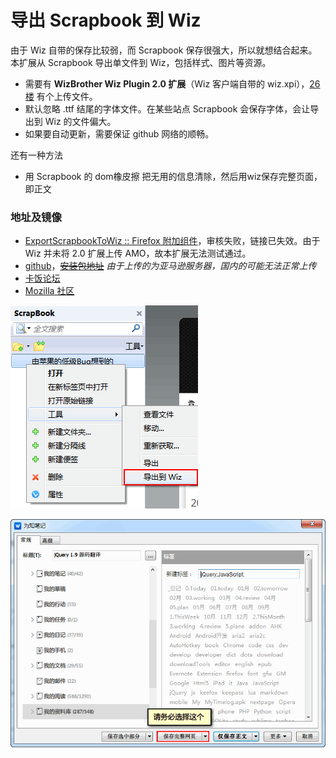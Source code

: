 导出 Scrapbook 到 Wiz
=====================

由于 Wiz 自带的保存比较弱，而 Scrapbook 保存很强大，所以就想结合起来。本扩展从 Scrapbook 导出单文件到 Wiz，包括样式、图片等资源。

 - 需要有 **WizBrother Wiz Plugin 2.0 扩展**（Wiz 客户端自带的 wiz.xpi），[26 楼](http://bbs.kafan.cn/forum.php?mod=redirect&goto=findpost&ptid=1756913&pid=32096428) 有个上传文件。
 - 默认忽略 .ttf 结尾的字体文件。在某些站点 Scrapbook 会保存字体，会让导出到 Wiz 的文件偏大。
 - 如果要自动更新，需要保证 github 网络的顺畅。

还有一种方法

 - 用 Scrapbook 的 dom橡皮擦 把无用的信息清除，然后用wiz保存完整页面，即正文

### 地址及镜像

 - [ExportScrapbookToWiz :: Firefox 附加组件](https://addons.mozilla.org/zh-cn/firefox/addon/exportscrapbooktowiz/)，审核失败，链接已失效。由于 Wiz 并未将 2.0 扩展上传 AMO，故本扩展无法测试通过。
 - [github](https://github.com/ywzhaiqi/ExportScrapbookToWiz)，~~[安装包地址](https://github.com/ywzhaiqi/ExportScrapbookToWiz/releases)~~ *由于上传的为亚马逊服务器，国内的可能无法正常上传*
 - [卡饭论坛](http://bbs.kafan.cn/thread-1756913-1-1.html)
 - [Mozilla 社区](http://g.mozest.com/thread-44774-1-1)

![menu.png](img/menu.png)

![export.png](img/export.png)